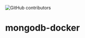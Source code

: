 ![GitHub contributors](https://img.shields.io/github/contributors/shivpranavbgargi/mongodb-docker?style=for-the-badge)
# mongodb-docker
